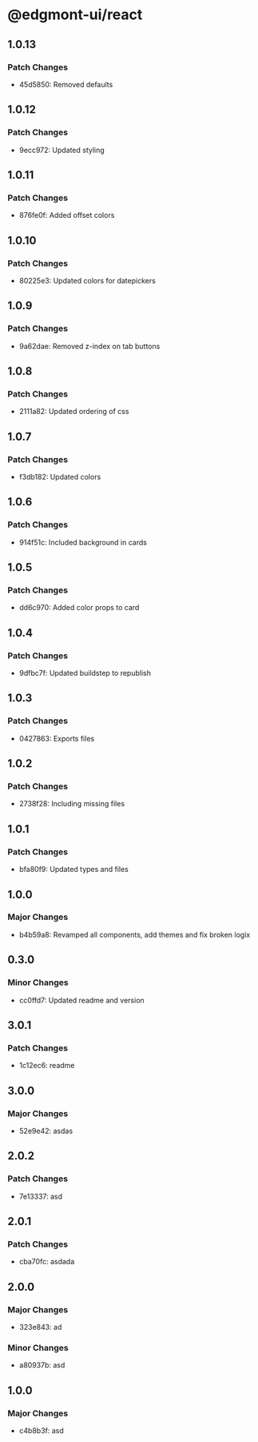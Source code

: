 # @edgmont-ui/react

## 1.0.13

### Patch Changes

- 45d5850: Removed defaults

## 1.0.12

### Patch Changes

- 9ecc972: Updated styling

## 1.0.11

### Patch Changes

- 876fe0f: Added offset colors

## 1.0.10

### Patch Changes

- 80225e3: Updated colors for datepickers

## 1.0.9

### Patch Changes

- 9a62dae: Removed z-index on tab buttons

## 1.0.8

### Patch Changes

- 2111a82: Updated ordering of css

## 1.0.7

### Patch Changes

- f3db182: Updated colors

## 1.0.6

### Patch Changes

- 914f51c: Included background in cards

## 1.0.5

### Patch Changes

- dd6c970: Added color props to card

## 1.0.4

### Patch Changes

- 9dfbc7f: Updated buildstep to republish

## 1.0.3

### Patch Changes

- 0427863: Exports files

## 1.0.2

### Patch Changes

- 2738f28: Including missing files

## 1.0.1

### Patch Changes

- bfa80f9: Updated types and files

## 1.0.0

### Major Changes

- b4b59a8: Revamped all components, add themes and fix broken logix

## 0.3.0

### Minor Changes

- cc0ffd7: Updated readme and version

## 3.0.1

### Patch Changes

- 1c12ec6: readme

## 3.0.0

### Major Changes

- 52e9e42: asdas

## 2.0.2

### Patch Changes

- 7e13337: asd

## 2.0.1

### Patch Changes

- cba70fc: asdada

## 2.0.0

### Major Changes

- 323e843: ad

### Minor Changes

- a80937b: asd

## 1.0.0

### Major Changes

- c4b8b3f: asd
